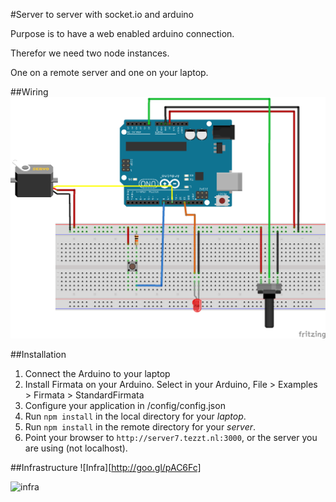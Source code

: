 #Server to server with socket.io and arduino

Purpose is to have a web enabled arduino connection.

Therefor we need two node instances.

One on a remote server and one on your laptop.

##Wiring
![Schema](https://raw.githubusercontent.com/theotheu/server-to-server-with-socketio-and-arduino/master/assets/schema_bb.png)

##Installation
1. Connect the Arduino to your laptop
1. Install Firmata on your Arduino. Select in your Arduino, File > Examples > Firmata > StandardFirmata
1. Configure your application in /config/config.json
1. Run `npm install` in the local directory for your *laptop*.
1. Run `npm install` in the remote directory for your *server*.
1. Point your browser to `http://server7.tezzt.nl:3000`, or the server you are using (not localhost).

##Infrastructure
![Infra][http://goo.gl/pAC6Fc]

<img src="https://docs.google.com/drawings/d/1pj94xgUijcOLkpKB5FcPyc16BTWTQOqOY7AHEqqS7TY/edit?usp=sharing" alt="infra">
